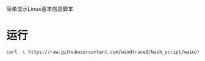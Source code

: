 简单显示Linux基本信息脚本

# 运行

```bash
curl -L https://raw.githubusercontent.com/windtraceQ/bash_script/main/simple_info.sh -o simple_info.sh && chmod +x simple_info.sh && bash simple_info.sh
```


